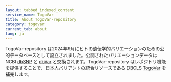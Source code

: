 ```yaml
---
layout: tabbed_indexed_content
service_name: TogoVar
title: About TogoVar-repository
category: togovar
current_tab: about
lang: ja
---
```


TogoVar-repository は2024年9月にヒトの遺伝学的バリエーションのための公的データベースとして設立されました。公開されたバリエーションデータは NCBI [dbSNP](https://ncbi.nlm.nih.gov/snp/) と [dbVar](https://ncbi.nlm.nih.gov/dbvar/) と交換されます。TogoVar-repository はレポジトリ機能を提供することで、日本人バリアントの統合リソースである DBCLS [TogoVar](https://grch38.togovar.org/) を補完します。